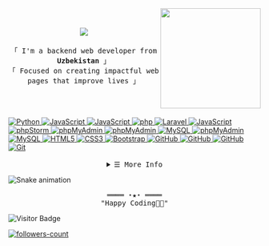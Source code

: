 <img align="right" src='https://user-images.githubusercontent.com/5713670/87202985-820dcb80-c2b6-11ea-9f56-7ec461c497c3.gif' width='200'>

<h1 align="center">
  <a href="https://github.com/DeWeWO">
    <img src="https://readme-typing-svg.herokuapp.com/?lines=Hello,+There!+👋;This+is+DeWeW;Nice+to+meet+you!&center=true&size=30">
  </a>
</h1>

<p align="center">
        <!-- Intro -->
         <samp align="center">
                「 I'm a backend web developer from <b>Uzbekistan</b> 」
                <br>
                「 Focused on creating impactful web pages that improve lives</b> 」
                <br>
                <br>
        </samp>
</p>
        <!-- Technologies -->
<br>
<br>
<!-- Python -->
<a href="https://github.com/DeWeWO?tab=repositories" target="_blank"><img alt="Python"
                src="https://img.shields.io/badge/Python-FFD43B?style=for-the-badge&logo=python&logoColor=blue">
</a>
<!-- Django -->
<a href="https://github.com/DeWeWO?tab=repositories" target="_blank"><img alt="JavaScript"
                src="https://img.shields.io/badge/Django-092E20?style=for-the-badge&logo=django&logoColor=green">
</a>
<!-- Django Rest -->
<a href="https://github.com/DeWeWO?tab=repositories" target="_blank"><img alt="JavaScript"
                src="https://img.shields.io/badge/django%20rest-ff1709?style=for-the-badge&logo=django&logoColor=white">
</a>
<!-- php -->
<a href="https://github.com/DeWeWO?tab=repositories" target="_blank"><img alt="php"
                src="https://img.shields.io/badge/PHP-777BB4?style=for-the-badge&logo=php&logoColor=white">
</a>
<!-- Laravel -->
<a href="https://github.com/DeWeWO?tab=repositories" target="_blank"><img alt="Laravel"
                src="https://img.shields.io/badge/Laravel-FF2D20?style=for-the-badge&logo=laravel&logoColor=white">
</a>
<!-- JavaScript -->
<a href="https://github.com/DeWeWO?tab=repositories" target="_blank"><img alt="JavaScript"
                src="https://img.shields.io/badge/JavaScript-323330?style=for-the-badge&logo=javascript&logoColor=F7DF1E">
</a>
<!-- phpStorm -->
<a href="https://github.com/DeWeWO?tab=repositories" target="_blank"><img alt="phpStorm"
                src="http://img.shields.io/badge/-PHPStorm-181717?style=for-the-badge&logo=phpstorm&logoColor=white">
</a>
<!-- PostgrSQL -->
<a href="https://github.com/DeWeWO?tab=repositories" target="_blank"><img alt="phpMyAdmin"
                src="https://img.shields.io/badge/PostgreSQL-316192?style=for-the-badge&logo=postgresql&logoColor=white">
</a>
<!-- SQLite -->
<a href="https://github.com/DeWeWO?tab=repositories" target="_blank"><img alt="phpMyAdmin"
                src="https://img.shields.io/badge/Sqlite-003B57?style=for-the-badge&logo=sqlite&logoColor=white">
</a>
<!-- MySQL -->
<a href="https://github.com/DeWeWO?tab=repositories" target="_blank"><img alt="MySQL"
                src="https://img.shields.io/badge/MySQL-005C84?style=for-the-badge&logo=mysql&logoColor=white">
</a>
<!-- phpMyAdmin -->
<a href="https://github.com/DeWeWO?tab=repositories" target="_blank"><img alt="phpMyAdmin"
                src="https://img.shields.io/badge/phpmyadmin-6C78AF?style=for-the-badge&logo=phpmyadmin&logoColor=white">
</a>
<!-- MongoDB -->
<a href="https://github.com/DeWeWO?tab=repositories" target="_blank"><img alt="MySQL"
                src="https://img.shields.io/badge/MongoDB-4EA94B?style=for-the-badge&logo=mongodb&logoColor=white">
</a>
<!-- HTML5 -->
<a href="https://github.com/DeWeWO?tab=repositories" target="_blank"><img alt="HTML5"
                src="https://img.shields.io/badge/HTML5-E34F26?style=for-the-badge&logo=html5&logoColor=white">
</a>
<!-- CSS3 -->
<a href="https://github.com/DeWeWO?tab=repositories" target="_blank"><img alt="CSS3"
                src="https://img.shields.io/badge/CSS3-1572B6?style=for-the-badge&logo=css3&logoColor=white">
</a>
<!-- Bootstrap -->
<a href="https://github.com/DeWeWO?tab=repositories" target="_blank"><img alt="Bootstrap"
                src="https://img.shields.io/badge/Bootstrap-563D7C?style=for-the-badge&logo=bootstrap&logoColor=white">
</a>
<!-- Docker -->
<a href="https://github.com/DeWeWO?tab=repositories" target="_blank"><img alt="GitHub"
                src="https://img.shields.io/badge/Docker-2CA5E0?style=for-the-badge&logo=docker&logoColor=white">
</a>
<!-- Postman -->
<a href="https://github.com/DeWeWO?tab=repositories" target="_blank"><img alt="GitHub"
                src="https://img.shields.io/badge/Postman-FF6C37?style=for-the-badge&logo=Postman&logoColor=white">
</a>
<!-- GitHub -->
<a href="https://github.com/DeWeWO?tab=repositories" target="_blank"><img alt="GitHub"
                src="https://img.shields.io/badge/GitHub-100000?style=for-the-badge&logo=github&logoColor=white">
</a>
<!-- Git -->
<a href="https://github.com/DeWeWO?tab=repositories" target="_blank"><img alt="Git"
                src="https://img.shields.io/badge/GIT-E44C30?style=for-the-badge&logo=git&logoColor=white">
</a>
<br>
<br>

<!-- Details Section -->
<details align="center">
    <summary> <samp>&#9776; More Info</samp></summary><br>
    <p align="center">
      <p align="center">
        <img src="https://github-profile-summary-cards.vercel.app/api/cards/profile-details?username=DeWeWO&theme=github_dark" alt="info">
        <br><br>
        <img src="https://github-readme-stats.vercel.app/api?username=DeWeWO&show_icons=true&theme=transparent&hide_border=true">
        <img src="https://github-readme-stats.vercel.app/api/wakatime?username=dewew&layout=compact&theme=transparent&hide_border=true" alt="info">
        <img width="auto" src ="https://github-readme-stats.vercel.app/api/top-langs/?username=DeWeWO&layout=compact&hide_border=true&theme=transparent&langs_count=100">
        <img src="https://github-readme-streak-stats.herokuapp.com?user=DeWeWO&theme=tokyonight_duo&hide_border=true">
        <br>
      </p>
        <!-- Social Links -->
        <p>Find me on</p>
        <!-- LinkedIn -->
        <a href="https://www.linkedin.com/in/ollabergan-zaripboyev-a00b33342/" target="_blank"><img alt="Gmail"
                src="https://img.shields.io/badge/LinkedIn-0077B5?style=for-the-badge&logo=linkedin&logoColor=white">
        </a>
        <!-- Gmail -->
        <a href="dewel000per@gmail.com" target="_blank"><img alt="Gmail"
                src="https://img.shields.io/badge/Gmail-D14836?style=for-the-badge&logo=gmail&logoColor=white">
        </a>
        <!-- Telegram -->
        <a href="https://t.me/ollabergan_zaripboyev" target="_blank"><img alt="Telegram"
                src="https://img.shields.io/badge/Telegram-2CA5E0?style=for-the-badge&logo=telegram&logoColor=white">
        </a>
        <!-- Instagram -->
        <a href="https://www.instagram.com/_ollabergan_zaripboyev_/" target="_blank"><img alt="Instagram"
                src="https://img.shields.io/badge/Instagram-E4405F?style=for-the-badge&logo=instagram&logoColor=white">
        </a>
    </p>
</details>

![Snake animation](https://github.com/mirsaid-mirzohidov/mirsaid-mirzohidov/blob/output/github-contribution-grid-snake.svg)

<!-- Footer -->
<samp>
    <p align="center">
        ════ ⋆★⋆ ════
        <br>
        "Happy Coding👨‍💻"
    </p>
</samp>

![Visitor Badge](https://visitor-badge.laobi.icu/badge?page_id=DeWeWO.DeWeWO)

<a href="https://github.com/DeWeWO?tab=followers"><img src="https://img.shields.io/github/followers/DeWeWO?label=Followers&style=social" alt="followers-count"></a>
